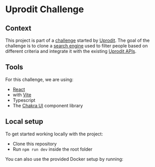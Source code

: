 # Uprodit Challenge

## Context

This project is part of a [challenge](https://doc.uprodit.com/docs/challenge/) started by [Uprodit](https://www.uprodit.com/). The goal of the challenge is to clone a [search engine](https://www.uprodit.com/profile/all/search/perso) used to filter people based on different criteria and integrate it with the existing [Uprodit APIs](https://doc.uprodit.com/docs/api/).

## Tools

For this challenge, we are using:

- [React](https://reactjs.org/) 
- with [Vite](https://vitejs.dev/)
- Typescript
- The [Chakra UI](https://chakra-ui.com/) component library

## Local setup

To get started working locally with the project:

- Clone this repository
- Run `npm run dev` inside the root folder

You can also use the provided Docker setup by running:


